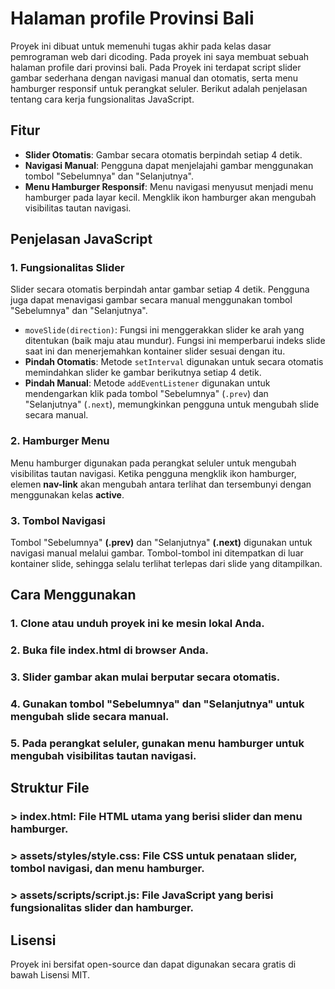 # Halaman profile Provinsi Bali

Proyek ini dibuat untuk memenuhi tugas akhir pada kelas dasar pemrograman web dari dicoding. Pada proyek ini saya membuat sebuah halaman profile dari provinsi bali. Pada Proyek ini terdapat script slider gambar sederhana dengan navigasi manual dan otomatis, serta menu hamburger responsif untuk perangkat seluler. Berikut adalah penjelasan tentang cara kerja fungsionalitas JavaScript.

## Fitur

- **Slider Otomatis**: Gambar secara otomatis berpindah setiap 4 detik.
- **Navigasi Manual**: Pengguna dapat menjelajahi gambar menggunakan tombol "Sebelumnya" dan "Selanjutnya".
- **Menu Hamburger Responsif**: Menu navigasi menyusut menjadi menu hamburger pada layar kecil. Mengklik ikon hamburger akan mengubah visibilitas tautan navigasi.

## Penjelasan JavaScript

### 1. Fungsionalitas Slider

Slider secara otomatis berpindah antar gambar setiap 4 detik. Pengguna juga dapat menavigasi gambar secara manual menggunakan tombol "Sebelumnya" dan "Selanjutnya".

- `moveSlide(direction)`: Fungsi ini menggerakkan slider ke arah yang ditentukan (baik maju atau mundur). Fungsi ini memperbarui indeks slide saat ini dan menerjemahkan kontainer slider sesuai dengan itu.
- **Pindah Otomatis**: Metode `setInterval` digunakan untuk secara otomatis memindahkan slider ke gambar berikutnya setiap 4 detik.
- **Pindah Manual**: Metode `addEventListener` digunakan untuk mendengarkan klik pada tombol "Sebelumnya" (`.prev`) dan "Selanjutnya" (`.next`), memungkinkan pengguna untuk mengubah slide secara manual.

### 2. Hamburger Menu

Menu hamburger digunakan pada perangkat seluler untuk mengubah visibilitas tautan navigasi. Ketika pengguna mengklik ikon hamburger, elemen **nav-link** akan mengubah antara terlihat dan tersembunyi dengan menggunakan kelas **active**.

### 3. Tombol Navigasi

Tombol "Sebelumnya" **(.prev)** dan "Selanjutnya" **(.next)** digunakan untuk navigasi manual melalui gambar. Tombol-tombol ini ditempatkan di luar kontainer slide, sehingga selalu terlihat terlepas dari slide yang ditampilkan.

## Cara Menggunakan

### 1. Clone atau unduh proyek ini ke mesin lokal Anda.

### 2. Buka file index.html di browser Anda.

### 3. Slider gambar akan mulai berputar secara otomatis.

### 4. Gunakan tombol "Sebelumnya" dan "Selanjutnya" untuk mengubah slide secara manual.

### 5. Pada perangkat seluler, gunakan menu hamburger untuk mengubah visibilitas tautan navigasi.

## Struktur File

### > **index.html**: File HTML utama yang berisi slider dan menu hamburger.

### > **assets/styles/style.css**: File CSS untuk penataan slider, tombol navigasi, dan menu hamburger.

### > **assets/scripts/script.js**: File JavaScript yang berisi fungsionalitas slider dan hamburger.

## Lisensi

Proyek ini bersifat open-source dan dapat digunakan secara gratis di bawah Lisensi MIT.
